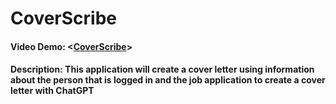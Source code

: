 # CoverScribe
#### Video Demo:  <[CoverScribe](https://youtu.be/YRElS-ZM5XQ)>
#### Description: This application will create a cover letter using information about the person that is logged in and the job application to create a cover letter with ChatGPT
